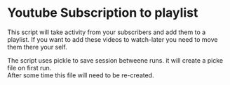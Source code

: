 # Youtube Subscription to playlist

This script will take activity from your subscribers and add them to a playlist.
If you want to add these videos to watch-later you need to move them there your self.  

The script uses pickle to save session betweene runs. it will create a picke file on first run.  
After some time this file will need to be re-created.